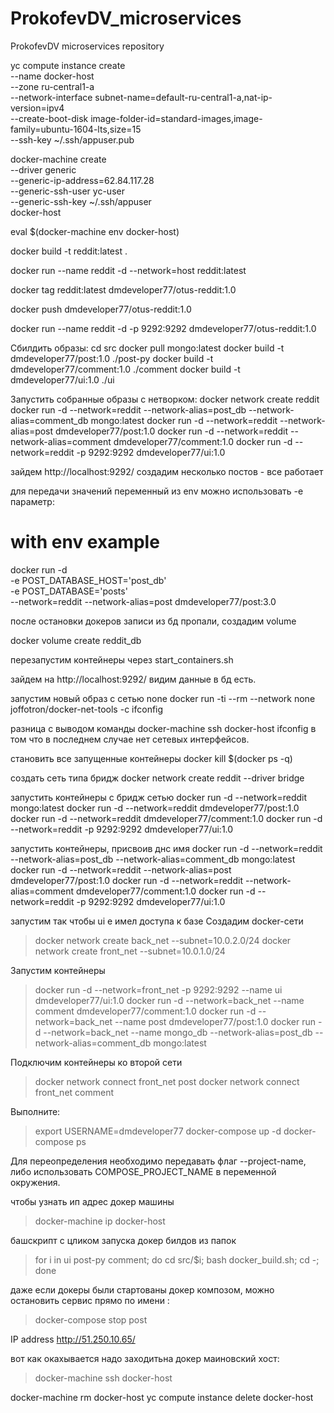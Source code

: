 # ProkofevDV_microservices
ProkofevDV microservices repository

yc compute instance create \
--name docker-host \
--zone ru-central1-a \
--network-interface subnet-name=default-ru-central1-a,nat-ip-version=ipv4 \
--create-boot-disk image-folder-id=standard-images,image-family=ubuntu-1604-lts,size=15 \
--ssh-key ~/.ssh/appuser.pub

docker-machine create \
--driver generic \
--generic-ip-address=62.84.117.28 \
--generic-ssh-user yc-user \
--generic-ssh-key ~/.ssh/appuser \
docker-host

eval $(docker-machine env docker-host)

docker build -t reddit:latest .

docker run --name reddit -d --network=host reddit:latest

docker tag reddit:latest dmdeveloper77/otus-reddit:1.0

docker push dmdeveloper77/otus-reddit:1.0

docker run --name reddit -d -p 9292:9292 dmdeveloper77/otus-reddit:1.0

Сбилдить образы:
cd src
docker pull mongo:latest
docker build -t dmdeveloper77/post:1.0 ./post-py
docker build -t dmdeveloper77/comment:1.0 ./comment
docker build -t dmdeveloper77/ui:1.0 ./ui

Запустить собранные образы с нетворком:
docker network create reddit
docker run -d --network=reddit --network-alias=post_db --network-alias=comment_db mongo:latest
docker run -d --network=reddit --network-alias=post dmdeveloper77/post:1.0
docker run -d --network=reddit --network-alias=comment dmdeveloper77/comment:1.0
docker run -d --network=reddit -p 9292:9292 dmdeveloper77/ui:1.0

зайдем
http://localhost:9292/
создадим несколько постов - все работает

для передачи значений переменный из env можно использовать -е параметр:

# with env example
docker run  -d  \
-e POST_DATABASE_HOST='post_db' \
-e POST_DATABASE='posts' \
--network=reddit  --network-alias=post dmdeveloper77/post:3.0


после остановки докеров записи из бд пропали, 
создадим volume

docker volume create reddit_db

перезапустим контейнеры через start_containers.sh

зайдем на
http://localhost:9292/
видим данные в бд есть.


запустим новый образ с сетью none
docker run -ti --rm --network none joffotron/docker-net-tools -c ifconfig

разница с выводом команды
docker-machine ssh docker-host ifconfig
в том что в последнем случае нет сетевых интерфейсов.

становить все запущенные контейнеры
docker kill $(docker ps -q)

создать сеть типа бридж
docker network create reddit --driver bridge

запустить контейнеры с бридж сетью
docker run -d --network=reddit mongo:latest
docker run -d --network=reddit dmdeveloper77/post:1.0
docker run -d --network=reddit dmdeveloper77/comment:1.0
docker run -d --network=reddit -p 9292:9292 dmdeveloper77/ui:1.0

запустить контейнеры, присвоив днс имя
docker run -d --network=reddit --network-alias=post_db --network-alias=comment_db mongo:latest
docker run -d --network=reddit --network-alias=post dmdeveloper77/post:1.0
docker run -d --network=reddit --network-alias=comment dmdeveloper77/comment:1.0
docker run -d --network=reddit -p 9292:9292 dmdeveloper77/ui:1.0


запустим так чтобы ui е имел доступа к базе
Создадим docker-сети

> docker network create back_net --subnet=10.0.2.0/24
> docker network create front_net --subnet=10.0.1.0/24

Запустим контейнеры

> docker run -d --network=front_net -p 9292:9292 --name ui dmdeveloper77/ui:1.0
> docker run -d --network=back_net --name comment dmdeveloper77/comment:1.0
> docker run -d --network=back_net --name post dmdeveloper77/post:1.0
> docker run -d --network=back_net --name mongo_db --network-alias=post_db --network-alias=comment_db mongo:latest

Подключим контейнеры ко второй сети
> docker network connect front_net post
> docker network connect front_net comment 

Выполните:
> export USERNAME=dmdeveloper77
> docker-compose up -d
> docker-compose ps

Для переопределения необходимо передавать флаг --project-name, либо использовать COMPOSE_PROJECT_NAME в переменной окружения.

чтобы узнать ип адрес докер машины
> docker-machine ip docker-host

башскрипт с цликом запуска докер билдов из папок
> for i in ui post-py comment; do cd src/$i; bash docker_build.sh; cd -; done

даже если докеры были стартованы докер композом, 
можно остановить сервис прямо по имени :
> docker-compose stop post

IP address http://51.250.10.65/

вот как окахывается надо заходитьна докер маиновский хост:
> docker-machine ssh docker-host

docker-machine rm docker-host
yc compute instance delete docker-host
